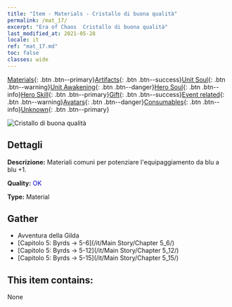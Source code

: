 ```yaml
---
title: "Item - Materials - Cristallo di buona qualità"
permalink: /mat_17/
excerpt: "Era of Chaos  Cristallo di buona qualità"
last_modified_at: 2021-05-28
locale: it
ref: "mat_17.md"
toc: false
classes: wide
---
```

 [Materials](/ItemsIT/){: .btn .btn--primary}[Artifacts](/ItemsIT/Artifacts/){: .btn .btn--success}[Unit Soul](/ItemsIT/UnitSoul/){: .btn .btn--warning}[Unit Awakening](/ItemsIT/UnitAwakening/){: .btn .btn--danger}[Hero Soul](/ItemsIT/HeroSoul/){: .btn .btn--info}[Hero Skill](/ItemsIT/HeroSkill/){: .btn .btn--primary}[Gift](/ItemsIT/Gift/){: .btn .btn--success}[Event related](/ItemsIT/Events/){: .btn .btn--warning}[Avatars](/ItemsIT/Avatars/){: .btn .btn--danger}[Consumables](/ItemsIT/Consumables/){: .btn .btn--info}[Unknown](/ItemsIT/Unknown/){: .btn .btn--primary}

 ![Cristallo di buona qualità](/images/t/i_cailiao_shuijing1.png)

## Dettagli
 **Descrizione:** Materiali comuni per potenziare l'equipaggiamento da blu a blu +1.

 **Quality:** <span style="color: #0000CD">OK</span>

 **Type:** Material

## Gather

*    Avventura della Gilda 
*    [Capitolo 5: Byrds -> 5-6](/it/Main Story/Chapter 5_6/) 
*    [Capitolo 5: Byrds -> 5-12](/it/Main Story/Chapter 5_12/) 
*    [Capitolo 5: Byrds -> 5-15](/it/Main Story/Chapter 5_15/) 

## This item contains:

  None


